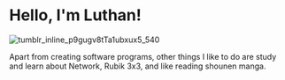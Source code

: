# Hello, I'm Luthan!

![tumblr_inline_p9gugv8tTa1ubxux5_540](https://steamuserimages-a.akamaihd.net/ugc/531749148248658936/4BA410F54AF4B49C284D88FE69D9BD2F772AEE85/?imw=5000&imh=5000&ima=fit&impolicy=Letterbox&imcolor=%23000000&letterbox=false)

Apart from creating software programs, other things I like to do are study and learn about Network, Rubik 3x3, and like reading shounen manga.
